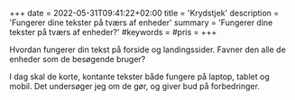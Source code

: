 +++
date = 2022-05-31T09:41:22+02:00
title = 'Krydstjek'
description = 'Fungerer dine tekster på tværs af enheder'
summary = 'Fungerer dine tekster på tværs af enheder?'
#keywords =
#pris =
+++

Hvordan fungerer din tekst på forside og landingssider. Favner den alle de enheder som de besøgende bruger?

I dag skal de korte, kontante tekster både fungere på laptop, tablet og mobil. Det undersøger jeg om de gør, og giver bud på forbedringer.

